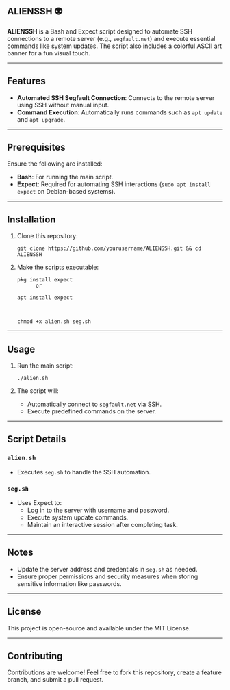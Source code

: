 ## ALIENSSH 👽

**ALIENSSH** is a Bash and Expect script designed to automate SSH connections to a remote server (e.g., `segfault.net`) and execute essential commands like system updates. The script also includes a colorful ASCII art banner for a fun visual touch.

---

## Features

- **Automated SSH Segfault Connection**: Connects to the remote server using SSH without manual input.
- **Command Execution**: Automatically runs commands such as `apt update` and `apt upgrade`.
---

## Prerequisites

Ensure the following are installed:
- **Bash**: For running the main script.
- **Expect**: Required for automating SSH interactions (`sudo apt install expect` on Debian-based systems).

---

## Installation

1. Clone this repository:
   ```
   git clone https://github.com/yourusername/ALIENSSH.git && cd ALIENSSH
   ```

2. Make the scripts executable:
   ```
   pkg install expect
         or

   apt install expect


   
   chmod +x alien.sh seg.sh
   ```

---

## Usage

1. Run the main script:
   ```
   ./alien.sh
   ```

2. The script will:
   - Automatically connect to `segfault.net` via SSH.
   - Execute predefined commands on the server.

---

## Script Details

### `alien.sh`
- Executes `seg.sh` to handle the SSH automation.

### `seg.sh`
- Uses Expect to:
  - Log in to the server with username and password.
  - Execute system update commands.
  - Maintain an interactive session after completing task.

---

## Notes

- Update the server address and credentials in `seg.sh` as needed.
- Ensure proper permissions and security measures when storing sensitive information like passwords.

---

## License

This project is open-source and available under the MIT License.

---

## Contributing

Contributions are welcome! Feel free to fork this repository, create a feature branch, and submit a pull request.
